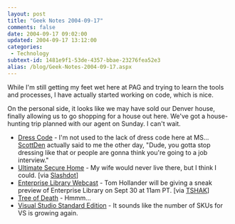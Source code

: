 ```yaml
---
layout: post
title: "Geek Notes 2004-09-17"
comments: false
date: 2004-09-17 09:02:00
updated: 2004-09-17 13:12:00
categories:
 - Technology
subtext-id: 1481e9f1-53de-4357-bbae-23276fea52e3
alias: /blog/Geek-Notes-2004-09-17.aspx
---
```



While I'm still getting my feet wet here at PAG and trying to learn the tools and processes, I have actually started working on code, which is nice.

On the personal side, it looks like we may have sold our Denver house, finally allowing us to go shopping for a house out here. We've got a house-hunting trip planned with our agent on Sunday. I can't wait.

  * [Dress Code](http://www.dilbert.com/comics/dilbert/archive/dilbert-20040909.html) - I'm not used to the lack of dress code here at MS... [ScottDen](http://weblogs.asp.net/scottden) actually said to me the other day, "Dude, you gotta stop dressing like that or people are gonna think you're going to a job interview."
  * [Ultimate Secure Home](http://www.ultimatesecurehome.com/secure_home.htm) - My wife would never live there, but I think I could. [via [Slashdot](http://slashdot.org/article.pl?sid=04/09/12/1535210)]
  * [Enterprise Library Webcast](http://msevents.microsoft.com/cui/WebCastEventDetails.aspx?EventID=1032258461&Culture=en-US) - Tom Hollander will be giving a sneak preview of Enterprise Library on Sept 30 at 11am PT. [via [TSHAK](http://dotnetjunkies.com/WebLog/tshak/archive/2004/09/14/25586.aspx)]
  * [Tree of Death](http://www.capsulamundi.com/) - Hmmm...
  * [Visual Studio Standard Edition](http://www.theserverside.net/news/thread.tss?thread_id=28736) - It sounds like the number of SKUs for VS is growing again.
